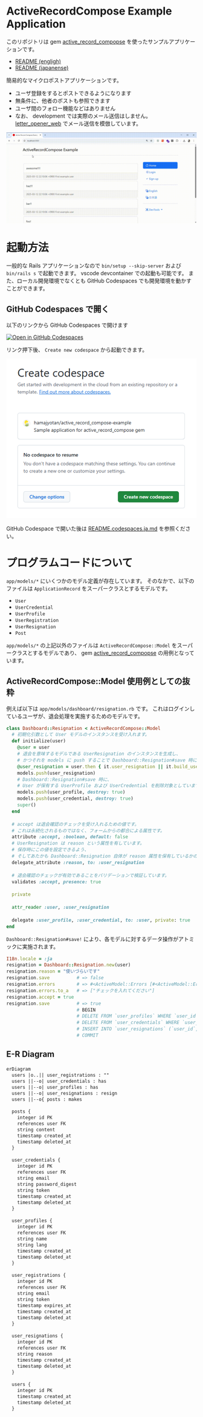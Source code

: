 # ActiveRecordCompose Example Application

このリポジトリは gem [active_record_compopse](https://github.com/hamajyotan/active_record_compose) を使ったサンプルアプリケーションです。

- [README (engligh)](README.md)
- [README (japanense)](README.ja.md)

簡易的なマイクロポストアプリケーションです。

- ユーザ登録をするとポストできるようになります
- 無条件に、他者のポストも参照できます
- ユーザ間のフォロー機能などはありません
- なお、 development では実際のメール送信はしません。 [letter_opener_web](https://rubygems.org/gems/letter_opener_web) でメール送信を模倣しています。

![](doc/micropost-application.gif)

# 起動方法

一般的な Rails アプリケーションなので `bin/setup --skip-server` および `bin/rails s` で起動できます。
vscode devcontainer での起動も可能です。
また、ローカル開発環境でなくとも GitHub Codespaces でも開発環境を動かすことができます。

## GitHub Codespaces で開く

以下のリンクから GitHub Codespaces で開けます

[![Open in GitHub Codespaces](https://github.com/codespaces/badge.svg)](https://codespaces.new/hamajyotan/active_record_compose-example)

リンク押下後、 `Create new codespace` から起動できます。

![](doc/create-codespace.png)

GitHub Codespace で開いた後は [README.codespaces.ja.md](README.codespaces.ja.md) を参照ください。

# プログラムコードについて

`app/models/*` にいくつかのモデル定義が存在しています。
そのなかで、以下のファイルは `ApplicationRecord` をスーパークラスとするモデルです。

- `User`
- `UserCredential`
- `UserProfile`
- `UserRegistration`
- `UserResignation`
- `Post`

`app/models/*` の上記以外のファイルは `ActiveRecordCompose::Model` をスーパークラスとするモデルであり、
gem [active_record_compopse](https://github.com/hamajyotan/active_record_compose) の用例となっています。

## ActiveRecordCompose::Model 使用例としての抜粋

例えば以下は `app/models/dashboard/resignation.rb` です。
これはログインしているユーザが、退会処理を実施するためのモデルです。

```ruby
class Dashboard::Resignation < ActiveRecordCompose::Model
  # 初期化引数として User モデルのインスタンスを受け入れます。
  def initialize(user)
    @user = user
    # 退会を意味するモデルである UserResignation のインスタンスを生成し、
    # かつそれを models に push することで Dashboard::Resignation#save 時にそれが保存される準備をしています。
    @user_resignation = user.then { it.user_resignation || it.build_user_resignation }
    models.push(user_resignation)
    # Dashboard::Resignation#save 時に、
    # User が保有する UserProfile および UserCredential を削除対象としています。
    models.push(user_profile, destroy: true)
    models.push(user_credential, destroy: true)
    super()
  end

  # accept は退会確認のチェックを受け入れるための値です。
  # これは永続化されるものではなく、フォームからの都合による属性です。
  attribute :accept, :boolean, default: false
  # UserResignation は reason という属性を有しています。
  # 保存時にこの値を設定できるよう、
  # そしてあたかも Dashboard::Resignation 自体が reason 属性を保有しているかのように透過的アクセスが可能になります。
  delegate_attribute :reason, to: :user_resignation

  # 退会確認のチェックが有効であることをバリデーションで検証しています。
  validates :accept, presence: true

  private

  attr_reader :user, :user_resignation

  delegate :user_profile, :user_credential, to: :user, private: true
end
```

`Dashboard::Resignation#save!` により、各モデルに対するデータ操作がアトミックに実施されます。

```ruby
I18n.locale = :ja
resignation = Dashboard::Resignation.new(user)
resignation.reason = "使いづらいです"
resignation.save          # => false
resignation.errors        # => #<ActiveModel::Errors [#<ActiveModel::Error attribute=accept, type=blank, options={}>]>
resignation.errors.to_a   # => ["チェックを入れてください"]
resignation.accept = true
resignation.save          # => true
                          # BEGIN
                          # DELETE FROM `user_profiles` WHERE `user_id` = 1
                          # DELETE FROM `user_credentials` WHERE `user_id` = 1
                          # INSERT INTO `user_resignations` (`user_id`, `reason`) VALUES (1, "使いづらいです")
                          # COMMIT
```

## E-R Diagram

```mermaid
erDiagram
  users |o..|| user_registrations : ""
  users ||--o| user_credentials : has
  users ||--o| user_profiles : has
  users ||--o| user_resignations : resign
  users ||--o{ posts : makes

  posts {
    integer id PK
    references user FK
    string content
    timestamp created_at
    timestamp deleted_at
  }

  user_credentials {
    integer id PK
    references user FK
    string email
    string password_digest
    string token
    timestamp created_at
    timestamp deleted_at
  }

  user_profiles {
    integer id PK
    references user FK
    string name
    string lang
    timestamp created_at
    timestamp deleted_at
  }

  user_registrations {
    integer id PK
    references user FK
    string email
    string token
    timestamp expires_at
    timestamp created_at
    timestamp deleted_at
  }

  user_resignations {
    integer id PK
    references user FK
    string reason
    timestamp created_at
    timestamp deleted_at
  }

  users {
    integer id PK
    timestamp created_at
    timestamp deleted_at
  }
```
